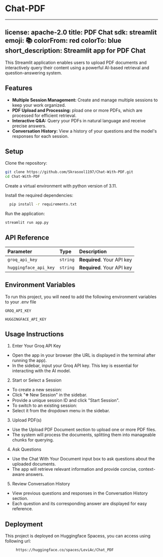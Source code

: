 # Chat-PDF

---
license: apache-2.0
title: PDF Chat
sdk: streamlit
emoji: 📚
colorFrom: red
colorTo: blue
short_description: Streamlit app for PDF Chat
---

This Streamlit application enables users to upload PDF documents and interactively query their content using a powerful AI-based retrieval and question-answering system.

##  Features

- **Multiple Session Management:** Create and manage multiple sessions to keep your work organized.
- **PDF Upload and Processing:** pload one or more PDFs, which are processed for efficient retrieval.
- **Interactive Q&A:** Query your PDFs in natural language and receive precise answers.
- **Conversation History:** View a history of your questions and the model's responses for each session.


## Setup

Clone the repository:
```bash
git clone https://github.com/Skrasool1197/Chat-With-PDF.git
cd Chat-With-PDF
```

Create a virtual environment with python version of 3.11.


Install the required dependencies:
```bash
  pip install -r requirements.txt
```

Run the application:
```bash
streamlit run app.py
```
## API Reference




| Parameter | Type     | Description                |
| :-------- | :------- | :------------------------- |
| `groq_api_key` | `string` | **Required**. Your API key |
`huggingface_api_key` | `string`| **Required**. Your API key|

 






## Environment Variables

To run this project, you will need to add the following environment variables to your .env file

`GROQ_API_KEY`

`HUGGINGFACE_API_KEY`



## Usage Instructions



1. Enter Your Groq API Key
- Open the app in your browser (the URL is displayed in the terminal after running the app).
- In the sidebar, input your Groq API key. This key is essential for interacting with the AI model.
2. Start or Select a Session
- To create a new session:
- Click "➕ New Session" in the sidebar.
- Provide a unique session ID and click "Start Session".
- To switch to an existing session:
- Select it from the dropdown menu in the sidebar.
3. Upload PDF(s)
- Use the Upload PDF Document section to upload one or more PDF files.
- The system will process the documents, splitting them into manageable chunks for querying.
4. Ask Questions
- Use the Chat With Your Document input box to ask questions about the uploaded documents.
- The app will retrieve relevant information and provide concise, context-aware answers.
5. Review Conversation History
- View previous questions and responses in the Conversation History section.
- Each question and its corresponding answer are displayed for easy reference.



## Deployment


This project is deployed on Huggingface Spacess, you can access using following url:
 ```bash
      https://huggingface.co/spaces/LeviAc/Chat_PDF
```

